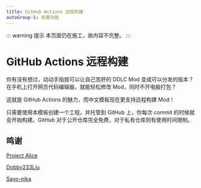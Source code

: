 ```yaml
---
title: GitHub Actions 远程构建
autoGroup-1: 拓展功能
---
```


::: warning 提示
本页面仍在施工，故内容不完整。
:::

# GitHub Actions 远程构建

你有没有想过，动动手指就可以让自己苦肝的 DDLC Mod 变成可以分发的版本？在手机上打开网页代码编辑器，就能轻松修改 Mod，同时不开电脑打包？

这就是 GitHub Actions 的魅力，而中文模板现在更支持远程构建 Mod！

只需要使用本模板创建一个工程，并托管到 GitHub 上，你每次 commit 的时候就会开始构建。GitHub 对于公开仓库完全免费，对于私有仓库则有使用时间限制。

## 鸣谢

[Project Alice](https://github.com/ProjectAliceDev)

[Dobby233Liu](https://github.com/Dobby233Liu)

[Sayo-nika](https://github.com/Sayo-nika)